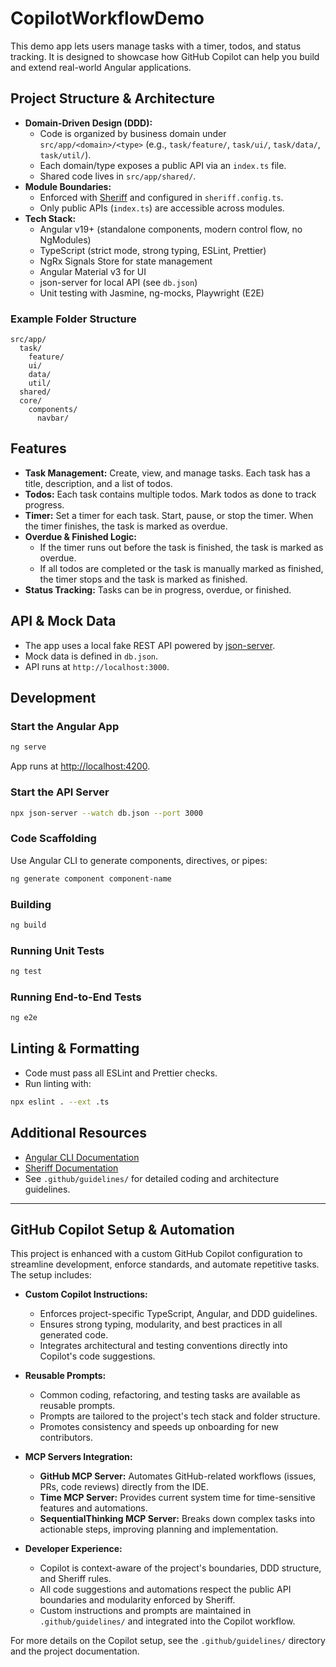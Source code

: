 # CopilotWorkflowDemo

This demo app lets users manage tasks with a timer, todos, and status tracking. It is designed to showcase how GitHub Copilot can help you build and extend real-world Angular applications.

## Project Structure & Architecture

- **Domain-Driven Design (DDD):**
  - Code is organized by business domain under `src/app/<domain>/<type>` (e.g., `task/feature/`, `task/ui/`, `task/data/`, `task/util/`).
  - Each domain/type exposes a public API via an `index.ts` file.
  - Shared code lives in `src/app/shared/`.
- **Module Boundaries:**
  - Enforced with [Sheriff](https://github.com/softarc-consulting/sheriff) and configured in `sheriff.config.ts`.
  - Only public APIs (`index.ts`) are accessible across modules.
- **Tech Stack:**
  - Angular v19+ (standalone components, modern control flow, no NgModules)
  - TypeScript (strict mode, strong typing, ESLint, Prettier)
  - NgRx Signals Store for state management
  - Angular Material v3 for UI
  - json-server for local API (see `db.json`)
  - Unit testing with Jasmine, ng-mocks, Playwright (E2E)

### Example Folder Structure

```text
src/app/
  task/
    feature/
    ui/
    data/
    util/
  shared/
  core/
    components/
      navbar/
```

## Features

- **Task Management:** Create, view, and manage tasks. Each task has a title, description, and a list of todos.
- **Todos:** Each task contains multiple todos. Mark todos as done to track progress.
- **Timer:** Set a timer for each task. Start, pause, or stop the timer. When the timer finishes, the task is marked as overdue.
- **Overdue & Finished Logic:**
  - If the timer runs out before the task is finished, the task is marked as overdue.
  - If all todos are completed or the task is manually marked as finished, the timer stops and the task is marked as finished.
- **Status Tracking:** Tasks can be in progress, overdue, or finished.

## API & Mock Data

- The app uses a local fake REST API powered by [json-server](https://github.com/typicode/json-server#readme).
- Mock data is defined in `db.json`.
- API runs at `http://localhost:3000`.

## Development

### Start the Angular App

```bash
ng serve
```

App runs at [http://localhost:4200](http://localhost:4200).

### Start the API Server

```bash
npx json-server --watch db.json --port 3000
```

### Code Scaffolding

Use Angular CLI to generate components, directives, or pipes:

```bash
ng generate component component-name
```

### Building

```bash
ng build
```

### Running Unit Tests

```bash
ng test
```

### Running End-to-End Tests

```bash
ng e2e
```

## Linting & Formatting

- Code must pass all ESLint and Prettier checks.
- Run linting with:

```bash
npx eslint . --ext .ts
```

## Additional Resources

- [Angular CLI Documentation](https://angular.dev/tools/cli)
- [Sheriff Documentation](https://sheriff.softarc.io/)
- See `.github/guidelines/` for detailed coding and architecture guidelines.

---

## GitHub Copilot Setup & Automation

This project is enhanced with a custom GitHub Copilot configuration to streamline development, enforce standards, and automate repetitive tasks. The setup includes:

- **Custom Copilot Instructions:**

  - Enforces project-specific TypeScript, Angular, and DDD guidelines.
  - Ensures strong typing, modularity, and best practices in all generated code.
  - Integrates architectural and testing conventions directly into Copilot's code suggestions.

- **Reusable Prompts:**

  - Common coding, refactoring, and testing tasks are available as reusable prompts.
  - Prompts are tailored to the project's tech stack and folder structure.
  - Promotes consistency and speeds up onboarding for new contributors.

- **MCP Servers Integration:**

  - **GitHub MCP Server:** Automates GitHub-related workflows (issues, PRs, code reviews) directly from the IDE.
  - **Time MCP Server:** Provides current system time for time-sensitive features and automations.
  - **SequentialThinking MCP Server:** Breaks down complex tasks into actionable steps, improving planning and implementation.

- **Developer Experience:**
  - Copilot is context-aware of the project's boundaries, DDD structure, and Sheriff rules.
  - All code suggestions and automations respect the public API boundaries and modularity enforced by Sheriff.
  - Custom instructions and prompts are maintained in `.github/guidelines/` and integrated into the Copilot workflow.

For more details on the Copilot setup, see the `.github/guidelines/` directory and the project documentation.
